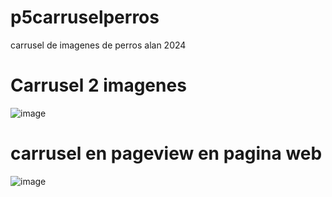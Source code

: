 # p5carruselperros
carrusel de imagenes de perros alan 2024


# Carrusel 2 imagenes
![image](https://github.com/user-attachments/assets/6dbece6b-8f4c-4aa1-8a57-f295d44e046c)


# carrusel en pageview en pagina web
![image](https://github.com/user-attachments/assets/e79b7b46-4309-475a-ad1e-914131c467d2)
